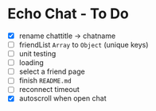 Echo Chat - To Do
=================

- [x] rename chattitle -> chatname
- [ ] friendList `Array` to `Object` (unique keys)
- [ ] unit testing
- [ ] loading
- [ ] select a friend page
- [ ] finish `README.md`
- [ ] reconnect timeout
- [x] autoscroll when open chat
